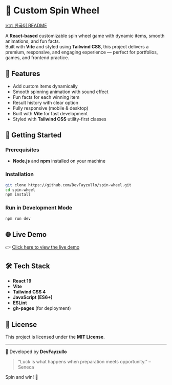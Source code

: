 # 🎡 Custom Spin Wheel

[🇰🇷 한국어 README](./README.kr.md)

A **React-based** customizable spin wheel game with dynamic items, smooth animations, and fun facts.  
Built with **Vite** and styled using **Tailwind CSS**, this project delivers a premium, responsive, and engaging experience — perfect for portfolios, games, and frontend practice.

## 🧠 Features

- Add custom items dynamically
- Smooth spinning animation with sound effect
- Fun facts for each winning item
- Result history with clear option
- Fully responsive (mobile & desktop)
- Built with **Vite** for fast development
- Styled with **Tailwind CSS** utility-first classes

<!-- ## 📸 Preview

![screenshot](./public/screenshot.png) -->

## 🚀 Getting Started

### Prerequisites

- **Node.js** and **npm** installed on your machine

### Installation

```bash
git clone https://github.com/DevFayzullo/spin-wheel.git
cd spin-wheel
npm install
```

### Run in Development Mode

```bash
npm run dev
```

## 🌐 Live Demo

👉 [Click here to view the live demo](https://DevFayzullo.github.io/spin-wheel)

## 🛠️ Tech Stack

- **React 19**
- **Vite**
- **Tailwind CSS 4**
- **JavaScript (ES6+)**
- **ESLint**
- **gh-pages** (for deployment)

## 📄 License

This project is licensed under the **MIT License**.

---

📌 Developed by **DevFayzullo**

> “Luck is what happens when preparation meets opportunity.” – Seneca

Spin and win! 🎯
